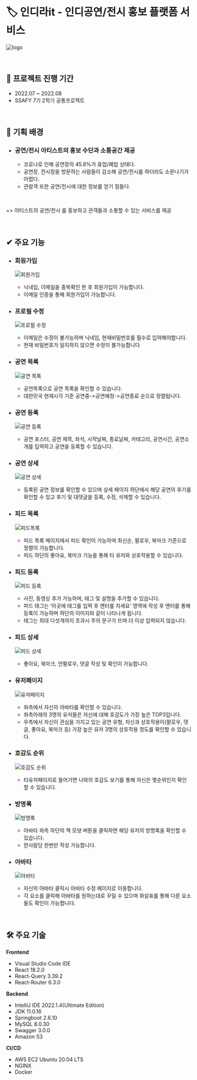 # 🏷️ 인디라it - 인디공연/전시 홍보 플랫폼 서비스
![logo](/img/logo.png)

<br>

## 📆 프로젝트 진행 기간
 - 2022.07 ~ 2022.08  
 - SSAFY 7기 2학기 공통프로젝트

<br>

## 📖 기획 배경
- ### **공연/전시 아티스트의 홍보 수단과 소통공간 제공**
  - 코로나로 인해 공연장의 45.8%가 휴업/폐업 상태다.
  - 공연장, 전시장을 방문하는 사람들이 감소해 공연/전시를 하더라도 소문나기가 어렵다.
  - 관람객 또한 공연/전시에 대한 정보를 얻기 힘들다.
<br>

  => 아티스트의 공연/전시 를 홍보하고 관객들과 소통할 수 있는 서비스를 제공

<br>

## ✔ 주요 기능

- ### 회원가입
  ![회원가입](/img/회원가입.png)
    - 닉네임, 이메일을 중복확인 한 후 회원가입이 가능합니다.
    - 이메일 인증을 통해 회원가입이 가능합니다.

- ### 프로필 수정
  ![프로필 수정](/img/프로필수정.png)
    - 이메일은 수정이 불가능하며 닉네임, 현재비밀번호를 필수로 입력해야합니다.
    - 현재 비밀번호가 일치하지 않으면 수정이 불가능합니다

- ### 공연 목록
  ![공연 목록](/img/공연목록.png)
    - 공연목록으로 공연 목록을 확인할 수 있습니다.
    - 대한민국 현재시각 기준 공연중->공연예정->공연종료 순으로 정렬됩니다.

- ### 공연 등록
  ![공연 등록](/img/04_공연등록.gif)
    - 공연 포스터, 공연 제목, 좌석, 시작날짜, 종료날짜, 카테고리, 공연시간, 공연소개를 입력하고 공연을 등록할 수 있습니다.


- ### 공연 상세
  ![공연 상세](/img/05_공연상세.gif)
    - 등록된 공연 정보를 확인할 수 있으며 상세 페이지 하단에서 해당 공연의 후기를 확인할 수 있고 후기 및 대댓글을 등록, 수정, 삭제할 수 있습니다.


- ### 피드 목록
  ![피드목록](/img/06_피드목록.gif)
    - 피드 목록 페이지에서 피드 확인이 가능하며 최신순, 팔로우, 북마크 기준으로 정렬이 가능합니다.
    - 피드 하단의 좋아요, 북마크 기능을 통해 타 유저와 상호작용할 수 있습니다.

- ### 피드 등록
  ![피드 등록](/img/피드등록.png)
    - 사진, 동영상 추가 가능하며, 태그 및 설명을 추가할 수 있습니다.
    - 피드 태그는 ‘이곳에 태그를 입력 후 엔터를 치세요’ 영역에 작성 후 엔터를 통해 등록이 가능하며 하단의 이미지와 같이 나타나게 됩니다.
    - 태그는 최대 다섯개까지 초과시 주의 문구가 뜨며 더 이상 입력되지 않습니다.

- ### 피드 상세
  ![피드 상세](/img/08_피드상세.gif)
    - 좋아요, 북마크, 언팔로우, 댓글 작성 및 확인이 가능합니다.

- ### 유저페이지
  ![유저페이지](/img/유저페이지.png)
    - 좌측에서 자신의 아바타를 확인할 수 있습니다.
    - 좌측아래의 3명의 유저들은 자신에 대해 호감도가 가장 높은 TOP3입니다. 
    - 우측에서 자신이 관심을 가지고 있는 공연 유형, 자신과 상호작용이(팔로우, 댓글, 좋아요, 북마크 등) 가장 높은 유저 3명의 상호작용 정도를 확인할 수 있습니다.

- ### 호감도 순위
  ![호감도 순위](/img/10_호감도순위.gif)
    - 타유저페이지로 들어가면 나와의 호감도 보기를 통해 자신은 몇순위인지 확인할 수 있습니다.

- ### 방명록
  ![방명록](/img/방명록.png)
    - 아바타 좌측 하단의 책 모양 버튼을 클릭하면 해당 유저의 방명록을 확인할 수 있습니다.
    - 한사람당 한번만 작성 가능합니다.

- ### 아바타
  ![아바타](/img/12_아바타.gif)
    - 자신의 아바타 클릭시 아바타 수정 페이지로 이동합니다.
    - 각 요소를 클릭해 아바타를 원하는대로 꾸밀 수 있으며 화살표를 통해 다른 요소들도 확인이 가능합니다.

<br>

## 🛠️ 주요 기술
 
**Frontend**
- Visual Studio Code IDE
- React 18.2.0
- React-Query 3.39.2 
- React-Router 6.3.0

**Backend**
- IntelliJ IDE 2022.1.4(Ultimate Edition)
- JDK 11.0.16
- Springboot 2.6.10
- MySQL 8.0.30
- Swagger 3.0.0
- Amazon S3

**CI/CD**
- AWS EC2 Ubuntu 20.04 LTS
- NGINX 
- Docker 

<br>